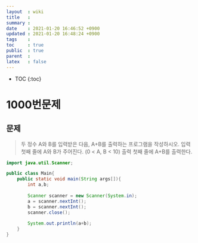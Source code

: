 ```yaml
---
layout  : wiki
title   : 
summary : 
date    : 2021-01-20 16:46:52 +0900
updated : 2021-01-20 16:48:24 +0900
tags    : 
toc     : true
public  : true
parent  : 
latex   : false
---
```

* TOC
{:toc}

# 1000번문제
## 문제
> 두 정수 A와 B를 입력받은 다음, A+B를 출력하는 프로그램을 작성하시오.
> 입력
> 첫째 줄에 A와 B가 주어진다. (0 < A, B < 10)
> 출력
> 첫째 줄에 A+B를 출력한다.

```java
import java.util.Scanner;

public class Main{
    public static void main(String args[]){
        int a,b;
        
        Scanner scanner = new Scanner(System.in);
        a = scanner.nextInt();
        b = scanner.nextInt();
        scanner.close();
        
        System.out.println(a+b);
    }
}
```
